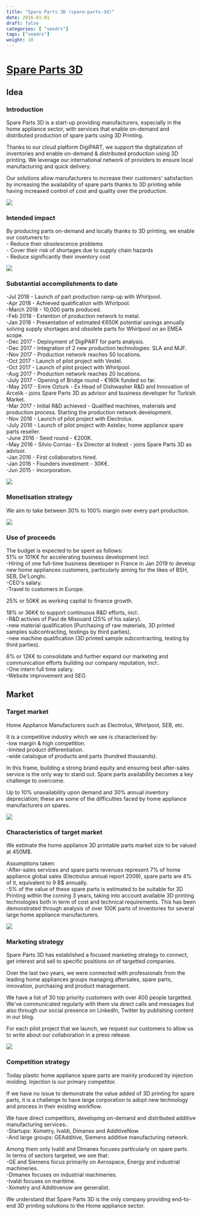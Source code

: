 ```yaml
---
title: "Spare Parts 3D (spare-parts-3d)"
date: 2016-01-01
draft: false
categories: [ "seedrs"]
tags: ["seedrs"]
weight: 10
---
```


# [Spare Parts 3D](https://www.seedrs.com/spare-parts-3d)

## Idea

### Introduction

Spare Parts 3D is a start-up providing manufacturers, especially in the home appliance sector, with services that enable on-demand and distributed production of spare parts using 3D Printing.

Thanks to our cloud platform DigiPART, we support the digitalization of inventories and enable on-demand &amp; distributed production using 3D printing. We leverage our international network of providers to ensure local manufacturing and quick delivery.

Our solutions allow manufacturers to increase their customers' satisfaction by increasing the availability of spare parts thanks to 3D printing while having increased control of cost and quality over the production.

![](/img/seedrs/uploads/startup/section_image/image/16085/cfdxfmixguixzxxd4jzqr8vbuzfdajj/BG-looking_to_reduce.jpg?rect=0%2C0%2C1500%2C682&w=600&fit=clip&s=fff76a5947405b5752331167f85f6184)

### Intended impact

By producing parts on-demand and locally thanks to 3D printing, we enable our costumers to: <br>- Reduce their obsolescence problems <br>- Cover their risk of shortages due to supply chain hazards <br>- Reduce significantly their inventory cost

![](/img/seedrs/uploads/startup/section_image/image/16084/8wiqdfeheyy83gzluxtnn4u1vsdvh9g/Catalogue-App-3.png?rect=0%2C-9%2C1902%2C937&w=600&fit=clip&s=ad49a1fb1c1d3265ed69af6ca1d5d99f)

### Substantial accomplishments to date

-Jul 2018 - Launch of part production ramp-up with Whirlpool. <br>-Apr 2018 - Achieved qualification with Whirlpool. <br>-March 2018 - 10,000 parts produced. <br>-Feb 2018 - Extention of production network to metal. <br>-Jan 2018 - Presentation of estimated €650K potential savings annually solving supply shortages and obsolete parts for Whirlpool on an EMEA scope. <br>-Dec 2017 - Deployment of DigiPART for parts analysis. <br>-Dec 2017 - Integration of 2 new production technologies: SLA and MJF. <br>-Nov 2017 - Production network reaches 50 locations. <br>-Oct 2017 - Launch of pilot project with Vestel. <br>-Oct 2017 - Launch of pilot project with Whirlpool. <br>-Aug 2017 - Production network reaches 20 locations. <br>-July 2017 - Opening of Bridge round - €160k funded so far. <br>-May 2017 - Emre Ozturk - Ex Head of Dishwasher R&amp;D and Innovation of Arcelik - joins Spare Parts 3D as advisor and business developer for Turkish Market. <br>-Mar 2017 - Initial R&amp;D achieved - Qualified machines, materials and production process. Starting the production network development. <br>-Nov 2016 - Launch of pilot project with Electrolux. <br>-July 2016 - Launch of pilot project with Astelav, home appliance spare parts reseller. <br>-June 2016 - Seed round - €200K. <br>-May 2016 - Silvio Corrias - Ex Director at Indesit - joins Spare Parts 3D as advisor. <br>-Jan 2016 - First collaborators hired. <br>-Jan 2016 - Founders investment - 30K€. <br>-Jun 2015 - Incorporation.

![](/img/seedrs/uploads/startup/section_image/image/16087/o6fxotay3dmv47ca9a1fhtmso9eb1qn/DigiPART-logo.png?rect=0%2C0%2C1000%2C459&w=600&fit=clip&s=33c476a2add295331a24213fe6ae5b78)

### Monetisation strategy

We aim to take between 30% to 100% margin over every part production.

![](/img/seedrs/uploads/startup/section_image/image/16086/a0jw60e70tq4wb005jaytn2y9gv98k0/We_focus_on_Home.jpg?rect=0%2C0%2C1000%2C666&w=600&fit=clip&s=26757da703249af05bd28bc58fd15d2c)

### Use of proceeds

The budget is expected to be spent as follows: <br>51% or 101K€ for accelerating business development incl: <br>-Hiring of one full-time business developer in France in Jan 2019 to develop new home appliances customers, particularly aiming for the likes of BSH, SEB, De'Longhi. <br>-CEO's salary. <br>-Travel to customers in Europe.

25% or 50K€ as working capital to finance growth.

18% or 36K€ to support continuous R&amp;D efforts, incl:. <br>-R&amp;D activies of Paul de Misouard (25% of his salary). <br>-new material qualification (Purchasing of raw materials, 3D printed samples subcontracting, testings by third parties). <br>-new machine qualification (3D printed sample subcontracting, testing by third parties).

6% or 12K€ to consolidate and further expand our marketing and communication efforts building our company reputation, incl:. <br>-One intern full time salary. <br>-Website improvement and SEO.

## Market

### Target market

Home Appliance Manufacturers such as Electrolux, Whirlpool, SEB, etc.

It is a competitive industry which we see is characterised by: <br>-low margin &amp; high competition. <br>-limited product differentiation. <br>-wide catalogue of products and parts (hundred thousands).

In this frame, building a strong brand equity and ensuring best after-sales service is the only way to stand out. Spare parts availability becomes a key challenge to overcome.

Up to 10% unavailability upon demand and 30% annual inventory depreciation; these are some of the difficulties faced by home appliance manufacturers on spares.

![](/img/seedrs/uploads/startup/section_image/image/16090/74zz6pbvh4g0xpxec2mg79e9nwjekf4/Inventory.jpg?rect=0%2C0%2C1200%2C799&w=600&fit=clip&s=46a157202d2b2edc88888864ea0a90c0)

### Characteristics of target market

We estimate the home appliance 3D printable parts market size to be valued at 450M$.

Assumptions taken: <br>-After-sales services and spare parts revenues represent 7% of home appliance global sales (Electrolux annual report 2009), spare parts are 4% of it, equivalent to 9 B$ annually. <br>-5% of the value of these spare parts is estimated to be suitable for 3D Printing within the coming 3 years, taking into account available 3D printing technologies both in term of cost and technical requirements. This has been demonstrated through analysis of over 100K parts of inventories for several large home appliance manufacturers.

![](/img/seedrs/uploads/startup/section_image/image/16088/qp4wwc5p91g10w4ttqn5m2jxs60rogd/fdm-1.jpg?rect=0%2C0%2C613%2C613&w=600&fit=clip&s=ebd69d0c3823a86fad7f3a6d2328009d)

### Marketing strategy

Spare Parts 3D has established a focused marketing strategy to connect, get interest and sell to specific positions on of targetted companies.

Over the last two years, we were connected with professionals from the leading home appliances groups managing aftersales, spare parts, innovation, purchasing and product management.

We have a list of 30 top priority customers with over 400 people targetted. We've communicated regularly with them via direct calls and messages but also through our social presence on LinkedIn, Twitter by publishing content in our blog.

For each pilot project that we launch, we request our customers to allow us to write about our collaboration in a press release.

![](/img/seedrs/uploads/startup/section_image/image/16089/onw9cvbff6vzcxok2atchwtouz1lcbm/modern-3d-printer-printing-figure-close-up-macro-automatic-three-dimensional-3d-printer-performs-plastic-pink-and-blue-colors-modeling-in-laboratory-3d-printing-processing-with-white-background_.png?rect=0%2C0%2C1920%2C1080&w=600&fit=clip&s=cb49eeb662c7d2c607b41e747be6a62d)

### Competition strategy

Today plastic home appliance spare parts are mainly produced by injection molding. Injection is our primary competitor.

If we have no issue to demonstrate the value added of 3D printing for spare parts, it is a challenge to have large corporation to adopt new technology and process in their existing workflow.

We have direct competitors, developing on-demand and distributed additive manufacturing services:. <br>-Startups: Xometry, Ivaldi, Dimanex and AdditiveNow. <br>-And large groups: GEAdditive, Siemens additive manufacturing network.

Among them only Ivaldi and Dimanex focuses particularly on spare parts. <br>In terms of sectors targeted, we see that: <br>-GE and Siemens focus primarily on Aerospace, Energy and industrial machineries. <br>-Dimanex focuses on industrial machineries. <br>-Ivaldi focuses on maritime. <br>-Xometry and Additivenow are generalist.

We understand that Spare Parts 3D is the only company providing end-to-end 3D printing solutions to the Home appliance sector.

